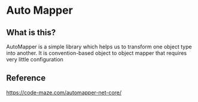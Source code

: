 # Auto Mapper

## What is this?

AutoMapper is a simple library which helps us to transform one object type into another. 
It is convention-based object to object mapper that requires very little configuration

## Reference

https://code-maze.com/automapper-net-core/
